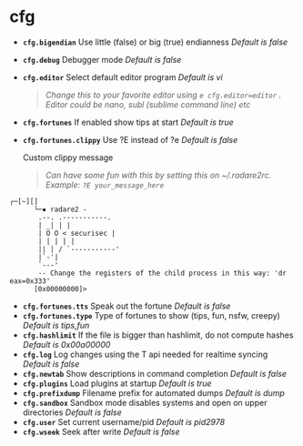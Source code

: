 <!-- TITLE: cfg -->

# cfg

- **`cfg.bigendian`** Use little (false) or big (true) endianness _Default is false_
- **`cfg.debug`** Debugger mode _Default is false_
- **`cfg.editor`** Select default editor program _Default is vi_
  > _Change this to your favorite editor using `e cfg.editor=editor` . Editor could be nano, subl (sublime command line) etc_
- **`cfg.fortunes`** If enabled show tips at start _Default is true_
- **`cfg.fortunes.clippy`** Use ?E instead of ?e _Default is false_

  Custom clippy message

   > _Can have some fun with this by setting this on ~/.radare2rc. Example: `?E your_message_here`_ 

      
```text
┌─[~][]
      └─▪ radare2 -
       .--. .-----------.
       | _| | |
       | O O < securisec |
       | | | | |
       || | / `-----------'
       |`-'|
       `---'
       -- Change the registers of the child process in this way: 'dr eax=0x333'
      [0x00000000]>
```


- **`cfg.fortunes.tts`** Speak out the fortune _Default is false_
- **`cfg.fortunes.type`** Type of fortunes to show (tips, fun, nsfw, creepy) _Default is tips,fun_
- **`cfg.hashlimit`** If the file is bigger than hashlimit, do not compute hashes _Default is 0x00a00000_
- **`cfg.log`** Log changes using the T api needed for realtime syncing _Default is false_
- **`cfg.newtab`** Show descriptions in command completion _Default is false_
- **`cfg.plugins`** Load plugins at startup _Default is true_
- **`cfg.prefixdump`** Filename prefix for automated dumps _Default is dump_
- **`cfg.sandbox`** Sandbox mode disables systems and open on upper directories _Default is false_
- **`cfg.user`** Set current username/pid _Default is pid2978_
- **`cfg.wseek`** Seek after write _Default is false_